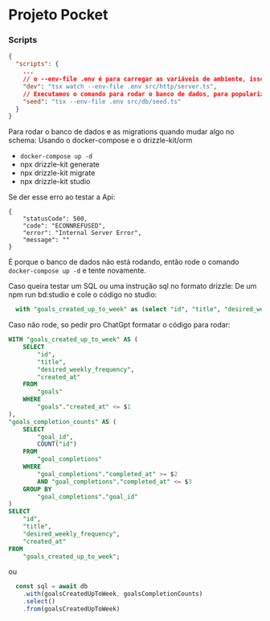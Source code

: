 # Projeto Pocket


### Scripts

```JSON
{
  "scripts": {
    ...
    // o --env-file .env é para carregar as variáveis de ambiente, isso já esta nativo no node
    "dev": "tsx watch --env-file .env src/http/server.ts",
    // Executamos o comando para rodar o banco de dados, para popularizar o banco de dados com infos
    "seed": "tsx --env-file .env src/db/seed.ts"
  }
}
```

Para rodar o banco de dados e as migrations quando mudar algo no schema: Usando o docker-compose e o drizzle-kit/orm
- `docker-compose up -d`
- npx drizzle-kit generate
- npx drizzle-kit migrate
- npx drizzle-kit studio

Se der esse erro ao testar a Api:
```
{
	"statusCode": 500,
	"code": "ECONNREFUSED",
	"error": "Internal Server Error",
	"message": ""
}
```
É porque o banco de dados não está rodando, então rode o comando `docker-compose up -d` e tente novamente.


Caso queira testar um SQL ou uma instrução sql no formato drizzle: De um npm run bd:studio e cole o código no studio:
```SQL runner
  with "goals_created_up_to_week" as (select "id", "title", "desired_weekly_frequency", "created_at" from "goals" where "goals"."created_at" <= $1), "goals_completion_counts" as (select "goal_id", count("id") from "goal_completions" where ("goal_completions"."completed_at" >= $2 and "goal_completions"."completed_at" <= $3) group by "goal_completions"."goal_id") select "id", "title", "desired_weekly_frequency", "created_at" from "goals_created_up_to_week"
```
Caso não rode, so pedir pro ChatGpt formatar o código para rodar:
```SQL runner
WITH "goals_created_up_to_week" AS (
    SELECT 
        "id", 
        "title", 
        "desired_weekly_frequency", 
        "created_at" 
    FROM 
        "goals" 
    WHERE 
        "goals"."created_at" <= $1
),
"goals_completion_counts" AS (
    SELECT 
        "goal_id", 
        COUNT("id") 
    FROM 
        "goal_completions" 
    WHERE 
        "goal_completions"."completed_at" >= $2 
        AND "goal_completions"."completed_at" <= $3
    GROUP BY 
        "goal_completions"."goal_id"
)
SELECT 
    "id", 
    "title", 
    "desired_weekly_frequency", 
    "created_at" 
FROM 
    "goals_created_up_to_week";
```
ou
```ts Drizzle runner
  const sql = await db
    .with(goalsCreatedUpToWeek, goalsCompletionCounts)
    .select()
    .from(goalsCreatedUpToWeek)
```